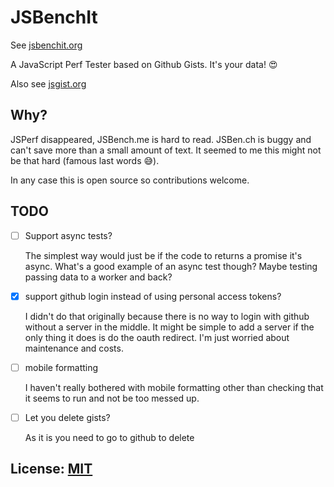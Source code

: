 # JSBenchIt

See [jsbenchit.org](https://jsbenchit.org)

A JavaScript Perf Tester based on Github Gists.
It's your data! 😍

Also see [jsgist.org](https://jsgist.org)

## Why? 

JSPerf disappeared, JSBench.me is hard to read. JSBen.ch
is buggy and can't save more than a small amount of text.
It seemed to me this might not be that hard (famous last words 😅).

In any case this is open source so contributions welcome.

## TODO

- [ ] Support async tests?

  The simplest way would just be if the code to returns a promise it's async.
  What's a good example of an async test though? Maybe testing
  passing data to a worker and back?

- [X] support github login instead of using personal access tokens?

   I didn't do that originally because there is no way to login
   with github without a server in the middle. It might be simple
   to add a server if the only thing it does is do the oauth
   redirect. I'm just worried about maintenance and costs.
   
- [ ] mobile formatting

   I haven't really bothered with mobile formatting other than
   checking that it seems to run and not be too messed up.

- [ ] Let you delete gists?

   As it is you need to go to github to delete

## License: [MIT](LICENSE.md)
